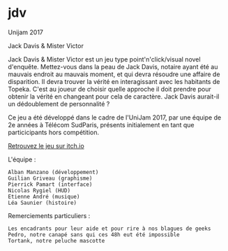 # jdv
Unijam 2017

Jack Davis & Mister Victor

Jack Davis & Mister Victor est un jeu type point'n'click/visual novel d'enquête.  Mettez-vous dans la peau de Jack Davis, notaire ayant été au mauvais endroit au mauvais moment, et qui devra résoudre une affaire de disparition. Il devra trouver la vérité en interagissant avec les  habitants de Topeka. C'est au joueur de choisir quelle approche il doit prendre pour obtenir la vérité en changeant pour cela de caractère. Jack Davis aurait-il un dédoublement de personnalité ?


Ce jeu a été développé dans le cadre de l'UniJam 2017, par une équipe de 2e années à Télécom SudParis, présents initialement en tant que particicipants hors compétition.


[Retrouvez le jeu sur itch.io](https://team2a-rtc.itch.io/jack-davis-mister-victor)

L'équipe :

    Alban Manzano (développement)
    Guilian Griveau (graphisme)
    Pierrick Pamart (interface)
    Nicolas Rygiel (HUD)
    Etienne André (musique)
    Léa Saunier (histoire)

Remerciements particuliers :

    Les encadrants pour leur aide et pour rire à nos blagues de geeks
    Pedro, notre canapé sans qui ces 48h eut été impossible
    Tortank, notre peluche mascotte
